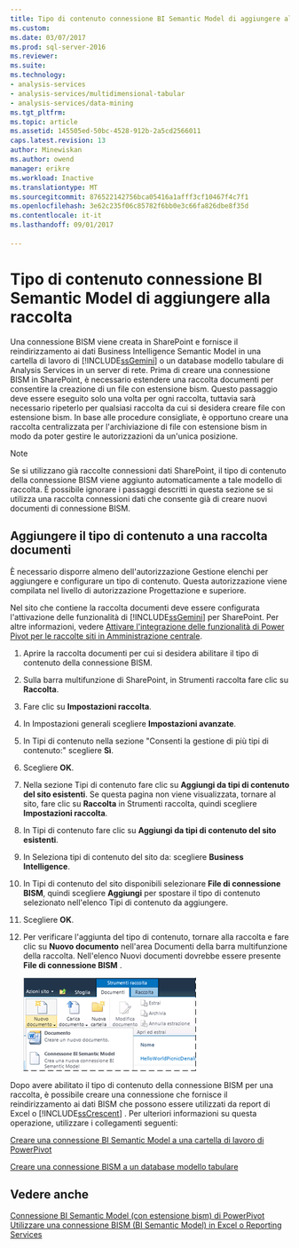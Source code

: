 ```yaml
---
title: Tipo di contenuto connessione BI Semantic Model di aggiungere alla libreria | Documenti Microsoft
ms.custom: 
ms.date: 03/07/2017
ms.prod: sql-server-2016
ms.reviewer: 
ms.suite: 
ms.technology:
- analysis-services
- analysis-services/multidimensional-tabular
- analysis-services/data-mining
ms.tgt_pltfrm: 
ms.topic: article
ms.assetid: 145505ed-50bc-4528-912b-2a5cd2566011
caps.latest.revision: 13
author: Minewiskan
ms.author: owend
manager: erikre
ms.workload: Inactive
ms.translationtype: MT
ms.sourcegitcommit: 876522142756bca05416a1afff3cf10467f4c7f1
ms.openlocfilehash: 3e62c235f06c85782f6bb0e3c66fa826dbe8f35d
ms.contentlocale: it-it
ms.lasthandoff: 09/01/2017

---
```

# <a name="add-bi-semantic-model-connection-content-type-to-library"></a>Tipo di contenuto connessione BI Semantic Model di aggiungere alla raccolta
  Una connessione BISM viene creata in SharePoint e fornisce il reindirizzamento ai dati Business Intelligence Semantic Model in una cartella di lavoro di [!INCLUDE[ssGemini](../../includes/ssgemini-md.md)] o un database modello tabulare di Analysis Services in un server di rete. Prima di creare una connessione BISM in SharePoint, è necessario estendere una raccolta documenti per consentire la creazione di un file con estensione bism. Questo passaggio deve essere eseguito solo una volta per ogni raccolta, tuttavia sarà necessario ripeterlo per qualsiasi raccolta da cui si desidera creare file con estensione bism. In base alle procedure consigliate, è opportuno creare una raccolta centralizzata per l'archiviazione di file con estensione bism in modo da poter gestire le autorizzazioni da un'unica posizione.  
  
> [!NOTE]  
>  Se si utilizzano già raccolte connessioni dati SharePoint, il tipo di contenuto della connessione BISM viene aggiunto automaticamente a tale modello di raccolta. È possibile ignorare i passaggi descritti in questa sezione se si utilizza una raccolta connessioni dati che consente già di creare nuovi documenti di connessione BISM.  
  
##  <a name="bkmk_addtype"></a> Aggiungere il tipo di contenuto a una raccolta documenti  
 È necessario disporre almeno dell'autorizzazione Gestione elenchi per aggiungere e configurare un tipo di contenuto. Questa autorizzazione viene compilata nel livello di autorizzazione Progettazione e superiore.  
  
 Nel sito che contiene la raccolta documenti deve essere configurata l'attivazione delle funzionalità di [!INCLUDE[ssGemini](../../includes/ssgemini-md.md)] per SharePoint. Per altre informazioni, vedere [Attivare l'integrazione delle funzionalità di Power Pivot per le raccolte siti in Amministrazione centrale](../../analysis-services/power-pivot-sharepoint/activate-power-pivot-integration-for-site-collections-in-ca.md).  
  
1.  Aprire la raccolta documenti per cui si desidera abilitare il tipo di contenuto della connessione BISM.  
  
2.  Sulla barra multifunzione di SharePoint, in Strumenti raccolta fare clic su **Raccolta**.  
  
3.  Fare clic su **Impostazioni raccolta**.  
  
4.  In Impostazioni generali scegliere **Impostazioni avanzate**.  
  
5.  In Tipi di contenuto nella sezione "Consenti la gestione di più tipi di contenuto:" scegliere **Sì**.  
  
6.  Scegliere **OK**.  
  
7.  Nella sezione Tipi di contenuto fare clic su **Aggiungi da tipi di contenuto del sito esistenti**. Se questa pagina non viene visualizzata, tornare al sito, fare clic su **Raccolta** in Strumenti raccolta, quindi scegliere **Impostazioni raccolta**.  
  
8.  In Tipi di contenuto fare clic su **Aggiungi da tipi di contenuto del sito esistenti**.  
  
9. In Seleziona tipi di contenuto del sito da: scegliere **Business Intelligence**.  
  
10. In Tipi di contenuto del sito disponibili selezionare **File di connessione BISM**, quindi scegliere **Aggiungi** per spostare il tipo di contenuto selezionato nell'elenco Tipi di contenuto da aggiungere.  
  
11. Scegliere **OK**.  
  
12. Per verificare l'aggiunta del tipo di contenuto, tornare alla raccolta e fare clic su **Nuovo documento** nell'area Documenti della barra multifunzione della raccolta. Nell'elenco Nuovi documenti dovrebbe essere presente **File di connessione BISM** .  
  
     ![Sottomenu nuovo documento in una raccolta di SharePoint](../../analysis-services/power-pivot-sharepoint/media/ssas-bismconnection-new.gif "sottomenu nuovo documento in una raccolta di SharePoint")  
  
 Dopo avere abilitato il tipo di contenuto della connessione BISM per una raccolta, è possibile creare una connessione che fornisce il reindirizzamento ai dati BISM che possono essere utilizzati da report di Excel o [!INCLUDE[ssCrescent](../../includes/sscrescent-md.md)] . Per ulteriori informazioni su questa operazione, utilizzare i collegamenti seguenti:  
  
 [Creare una connessione BI Semantic Model a una cartella di lavoro di PowerPivot](../../analysis-services/power-pivot-sharepoint/create-a-bi-semantic-model-connection-to-a-power-pivot-workbook.md)  
  
 [Creare una connessione BISM a un database modello tabulare](../../analysis-services/power-pivot-sharepoint/create-a-bi-semantic-model-connection-to-a-tabular-model-database.md)  
  
## <a name="see-also"></a>Vedere anche  
 [Connessione BI Semantic Model &#40;con estensione bism&#41; di PowerPivot](../../analysis-services/power-pivot-sharepoint/power-pivot-bi-semantic-model-connection-bism.md)   
 [Utilizzare una connessione BISM (BI Semantic Model) in Excel o Reporting Services](../../analysis-services/power-pivot-sharepoint/use-a-bi-semantic-model-connection-in-excel-or-reporting-services.md)  
  
  

